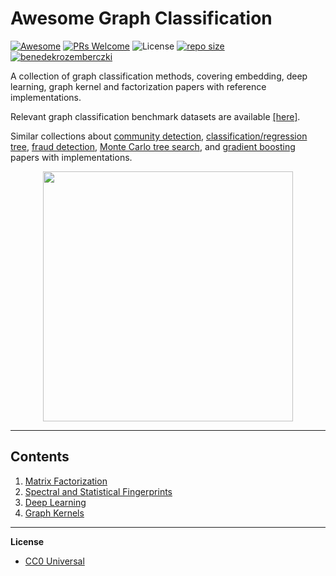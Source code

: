 # Awesome Graph Classification
[![Awesome](https://cdn.rawgit.com/sindresorhus/awesome/d7305f38d29fed78fa85652e3a63e154dd8e8829/media/badge.svg)](https://github.com/sindresorhus/awesome)
[![PRs Welcome](https://img.shields.io/badge/PRs-welcome-brightgreen.svg?style=flat-square)](http://makeapullrequest.com)
![License](https://img.shields.io/github/license/benedekrozemberczki/awesome-graph-embedding.svg?color=blue)
[![repo size](https://img.shields.io/github/repo-size/benedekrozemberczki/awesome-graph-classification.svg)](https://github.com/benedekrozemberczki/awesome-graph-classification/archive/master.zip)⠀[![benedekrozemberczki](https://img.shields.io/twitter/follow/benrozemberczki?style=social&logo=twitter)](https://twitter.com/intent/follow?screen_name=benrozemberczki)⠀

A collection of graph classification methods, covering embedding, deep learning, graph kernel and factorization papers with reference implementations.

Relevant graph classification benchmark datasets are available [[here]](https://github.com/shiruipan/graph_datasets).

Similar collections about [community detection](https://github.com/benedekrozemberczki/awesome-community-detection), [classification/regression tree](https://github.com/benedekrozemberczki/awesome-decision-tree-papers), [fraud detection](https://github.com/benedekrozemberczki/awesome-fraud-detection-papers), [Monte Carlo tree search](https://github.com/benedekrozemberczki/awesome-monte-carlo-tree-search-papers), and [gradient boosting](https://github.com/benedekrozemberczki/awesome-gradient-boosting-papers) papers with implementations.

<p align="center">
  <img width="400" src="atlas.png">
</p>

-------------------------------------------------------------------

## Contents  

1. [Matrix Factorization](https://github.com/benedekrozemberczki/awesome-graph-classification/blob/master/chapters/matrix_factorization.md)  
2. [Spectral and Statistical Fingerprints](https://github.com/benedekrozemberczki/awesome-graph-classification/blob/master/chapters/fingerprints.md)
3. [Deep Learning](https://github.com/benedekrozemberczki/awesome-graph-classification/blob/master/chapters/deep_learning.md)  
4. [Graph Kernels](https://github.com/benedekrozemberczki/awesome-graph-classification/blob/master/chapters/kernels.md)

--------------------------------------------------------------------------------

**License**

- [CC0 Universal](https://github.com/benedekrozemberczki/awesome-graph-classification/blob/master/LICENSE)
